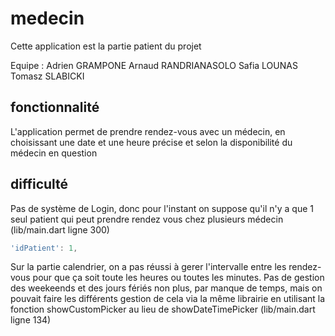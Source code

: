 # medecin

Cette application est la partie patient du projet

Equipe : 
Adrien GRAMPONE
Arnaud RANDRIANASOLO
Safia LOUNAS
Tomasz SLABICKI

## fonctionnalité
L'application permet de prendre rendez-vous avec un médecin, en choisissant une date et une heure précise et selon la disponibilité du médecin en question

## difficulté
Pas de système de Login, donc pour l'instant on suppose qu'il n'y a que 1 seul patient qui peut prendre rendez vous chez plusieurs médecin (lib/main.dart ligne 300)
```dart
'idPatient': 1,
```

Sur la partie calendrier, on a pas réussi à gerer l'intervalle entre les rendez-vous pour que ça soit toute les heures ou toutes les minutes.
Pas de gestion des weekeends et des jours fériés non plus, par manque de temps, mais on pouvait faire les différents gestion de cela via la même librairie en utilisant la fonction showCustomPicker au lieu de showDateTimePicker (lib/main.dart ligne 134)


